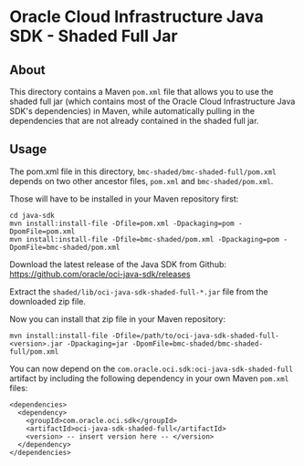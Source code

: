 # Oracle Cloud Infrastructure Java SDK - Shaded Full Jar

## About

This directory contains a Maven `pom.xml` file that allows you to use the shaded full jar (which contains most of the Oracle Cloud Infrastructure Java SDK's dependencies) in Maven, while automatically pulling in the dependencies that are not already contained in the shaded full jar.

## Usage

The pom.xml file in this directory, `bmc-shaded/bmc-shaded-full/pom.xml` depends on two other ancestor files, `pom.xml` and `bmc-shaded/pom.xml`.

Those will have to be installed in your Maven repository first:

    cd java-sdk
    mvn install:install-file -Dfile=pom.xml -Dpackaging=pom -DpomFile=pom.xml
    mvn install:install-file -Dfile=bmc-shaded/pom.xml -Dpackaging=pom -DpomFile=bmc-shaded/pom.xml

Download the latest release of the Java SDK from Github: https://github.com/oracle/oci-java-sdk/releases

Extract the `shaded/lib/oci-java-sdk-shaded-full-*.jar` file from the downloaded zip file.

Now you can install that zip file in your Maven repository:

    mvn install:install-file -Dfile=/path/to/oci-java-sdk-shaded-full-<version>.jar -Dpackaging=jar -DpomFile=bmc-shaded/bmc-shaded-full/pom.xml

You can now depend on the `com.oracle.oci.sdk:oci-java-sdk-shaded-full` artifact by including the following dependency in your own Maven `pom.xml` files:

    <dependencies>
      <dependency>
        <groupId>com.oracle.oci.sdk</groupId>
        <artifactId>oci-java-sdk-shaded-full</artifactId>
        <version> -- insert version here -- </version>
      </dependency>
    </dependencies>
